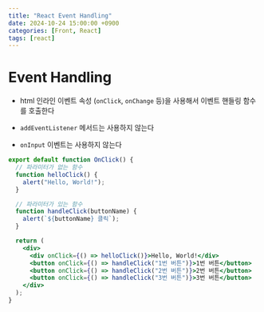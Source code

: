 ```yaml
---
title: "React Event Handling"
date: 2024-10-24 15:00:00 +0900
categories: [Front, React]
tags: [react]
---
```


# Event Handling

- html 인라인 이벤트 속성 (`onClick`, `onChange` 등)을 사용해서 이벤트 핸들링 함수를 호출한다

- `addEventListener` 메서드는 사용하지 않는다
- `onInput` 이벤트는 사용하지 않는다

```jsx
export default function OnClick() {
  // 파라미터가 없는 함수
  function helloClick() {
    alert("Hello, World!");
  }

  // 파라미터가 있는 함수
  function handleClick(buttonName) {
    alert(`${buttonName} 클릭`);
  }

  return (
    <div>
      <div onClick={() => helloClick()}>Hello, World!</div>
      <button onClick={() => handleClick("1번 버튼")}>1번 버튼</button>
      <button onClick={() => handleClick("2번 버튼")}>2번 버튼</button>
      <button onClick={() => handleClick("3번 버튼")}>3번 버튼</button>
    </div>
  );
}
```

